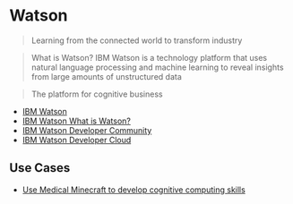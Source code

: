 Watson
==

> Learning from the connected world to transform industry

> What is Watson? IBM Watson is a technology platform that uses natural language processing and machine learning to reveal insights from large amounts of unstructured data

> The platform for cognitive business

- [IBM Watson](http://www.ibm.com/smarterplanet/us/en/ibmwatson/)
- [IBM Watson What is Watson?](http://www.ibm.com/smarterplanet/us/en/ibmwatson/what-is-watson.html)
- [IBM Watson Developer Community](https://developer.ibm.com/watson/)
- [IBM Watson Developer Cloud](http://www.ibm.com/smarterplanet/us/en/ibmwatson/developercloud/)

## Use Cases

- [Use Medical Minecraft to develop cognitive computing skills](https://developer.ibm.com/academic/2016/03/01/use-medical-minecraft-to-develop-cognitive-computing-skills/)
